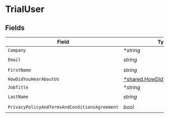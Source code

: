 # TrialUser


## Fields

| Field                                                                       | Type                                                                        | Required                                                                    | Description                                                                 |
| --------------------------------------------------------------------------- | --------------------------------------------------------------------------- | --------------------------------------------------------------------------- | --------------------------------------------------------------------------- |
| `Company`                                                                   | **string*                                                                   | :heavy_minus_sign:                                                          | N/A                                                                         |
| `Email`                                                                     | *string*                                                                    | :heavy_check_mark:                                                          | N/A                                                                         |
| `FirstName`                                                                 | *string*                                                                    | :heavy_check_mark:                                                          | N/A                                                                         |
| `HowDidYouHearAboutUs`                                                      | [*shared.HowDidYouHearAboutUs](../../models/shared/howdidyouhearaboutus.md) | :heavy_minus_sign:                                                          | N/A                                                                         |
| `JobTitle`                                                                  | **string*                                                                   | :heavy_minus_sign:                                                          | N/A                                                                         |
| `LastName`                                                                  | *string*                                                                    | :heavy_check_mark:                                                          | N/A                                                                         |
| `PrivacyPolicyAndTermsAndConditionsAgreement`                               | *bool*                                                                      | :heavy_check_mark:                                                          | N/A                                                                         |